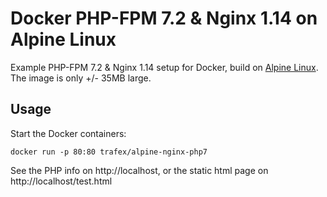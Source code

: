 Docker PHP-FPM 7.2 & Nginx 1.14 on Alpine Linux
==============================================
Example PHP-FPM 7.2 & Nginx 1.14 setup for Docker, build on [Alpine Linux](http://www.alpinelinux.org/).
The image is only +/- 35MB large.

Usage
-----
Start the Docker containers:

    docker run -p 80:80 trafex/alpine-nginx-php7

See the PHP info on http://localhost, or the static html page on http://localhost/test.html
